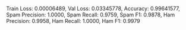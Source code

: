 Train Loss: 0.00006489, Val Loss: 0.03345778, Accuracy: 0.99641577, 
Spam Precision: 1.0000, Spam Recall: 0.9759, Spam F1: 0.9878, 
Ham Precision: 0.9958, Ham Recall: 1.0000, Ham F1: 0.9979